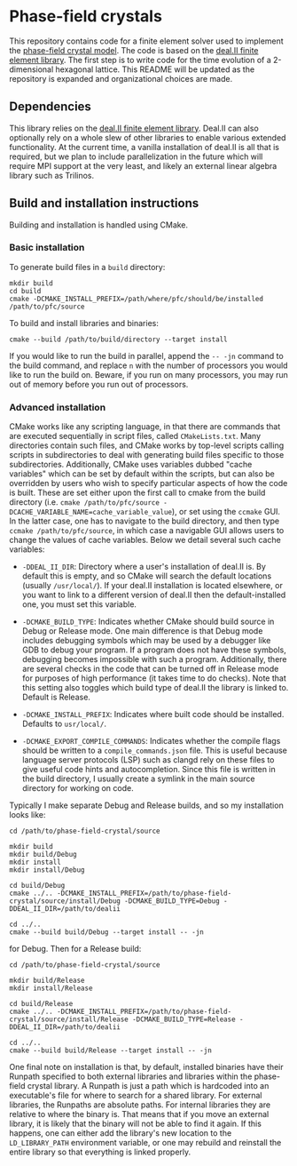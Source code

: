 Phase-field crystals
====================

This repository contains code for a finite element solver used to implement the [phase-field crystal model](https://doi.org/10.1103/PhysRevB.97.054113).
The code is based on the [deal.II finite element library](dealii.org).
The first step is to write code for the time evolution of a 2-dimensional hexagonal lattice.
This README will be updated as the repository is expanded and organizational choices are made.

Dependencies
------------

This library relies on the [deal.II finite element library](dealii.org).
Deal.II can also optionally rely on a whole slew of other libraries to enable various extended functionality.
At the current time, a vanilla installation of deal.II is all that is required, but we plan to include parallelization in the future which will require MPI support at the very least, and likely an external linear algebra library such as Trilinos.

Build and installation instructions
-----------------------------------

Building and installation is handled using CMake.

### Basic installation

To generate build files in a `build` directory:
```
mkdir build
cd build
cmake -DCMAKE_INSTALL_PREFIX=/path/where/pfc/should/be/installed /path/to/pfc/source
```
To build and install libraries and binaries:
```
cmake --build /path/to/build/directory --target install
```
If you would like to run the build in parallel, append the `-- -jn` command to the build command, and replace `n` with the number of processors you would like to run the build on.
Beware, if you run on many processors, you may run out of memory before you run out of processors.

### Advanced installation

CMake works like any scripting language, in that there are commands that are executed sequentially in script files, called `CMakeLists.txt`. 
Many directories contain such files, and CMake works by top-level scripts calling scripts in subdirectories to deal with generating build files specific to those subdirectories.
Additionally, CMake uses variables dubbed "cache variables" which can be set by default within the scripts, but can also be overridden by users who wish to specify particular aspects of how the code is built.
These are set either upon the first call to cmake from the build directory (i.e. `cmake /path/to/pfc/source -DCACHE_VARIABLE_NAME=cache_variable_value`), or set using the `ccmake` GUI.
In the latter case, one has to navigate to the build directory, and then type `ccmake /path/to/pfc/source`, in which case a navigable GUI allows users to change the values of cache variables.
Below we detail several such cache variables:

* `-DDEAL_II_DIR`: Directory where a user's installation of deal.II is. 
By default this is empty, and so CMake will search the default locations (usually `/usr/local/`).
If your deal.II installation is located elsewhere, or you want to link to a different version of deal.II then the default-installed one, you must set this variable.

* `-DCMAKE_BUILD_TYPE`: Indicates whether CMake should build source in Debug or Release mode.
One main difference is that Debug mode includes debugging symbols which may be used by a debugger like GDB to debug your program.
If a program does not have these symbols, debugging becomes impossible with such a program.
Additionally, there are several checks in the code that can be turned off in Release mode for purposes of high performance (it takes time to do checks). 
Note that this setting also toggles which build type of deal.II the library is linked to.
Default is Release.

* `-DCMAKE_INSTALL_PREFIX`: Indicates where built code should be installed.
Defaults to `usr/local/`.

* `-DCMAKE_EXPORT_COMPILE_COMMANDS`: Indicates whether the compile flags should be written to a `compile_commands.json` file.
This is useful because language server protocols (LSP) such as clangd rely on these files to give useful code hints and autocompletion. 
Since this file is written in the build directory, I usually create a symlink in the main source directory for working on code.

Typically I make separate Debug and Release builds, and so my installation looks like:
```
cd /path/to/phase-field-crystal/source

mkdir build
mkdir build/Debug
mkdir install
mkdir install/Debug

cd build/Debug
cmake ../.. -DCMAKE_INSTALL_PREFIX=/path/to/phase-field-crystal/source/install/Debug -DCMAKE_BUILD_TYPE=Debug -DDEAL_II_DIR=/path/to/dealii

cd ../..
cmake --build build/Debug --target install -- -jn
```
for Debug.
Then for a Release build:
```
cd /path/to/phase-field-crystal/source

mkdir build/Release
mkdir install/Release

cd build/Release
cmake ../.. -DCMAKE_INSTALL_PREFIX=/path/to/phase-field-crystal/source/install/Release -DCMAKE_BUILD_TYPE=Release -DDEAL_II_DIR=/path/to/dealii

cd ../..
cmake --build build/Release --target install -- -jn
```
One final note on installation is that, by default, installed binaries have their Runpath specified to both external libraries and libraries within the phase-field crystal library.
A Runpath is just a path which is hardcoded into an executable's file for where to search for a shared library.
For external libraries, the Runpaths are absolute paths.
For internal libraries they are relative to where the binary is.
That means that if you move an external library, it is likely that the binary will not be able to find it again.
If this happens, one can either add the library's new location to the `LD_LIBRARY_PATH` environment variable, or one may rebuild and reinstall the entire library so that everything is linked properly.
